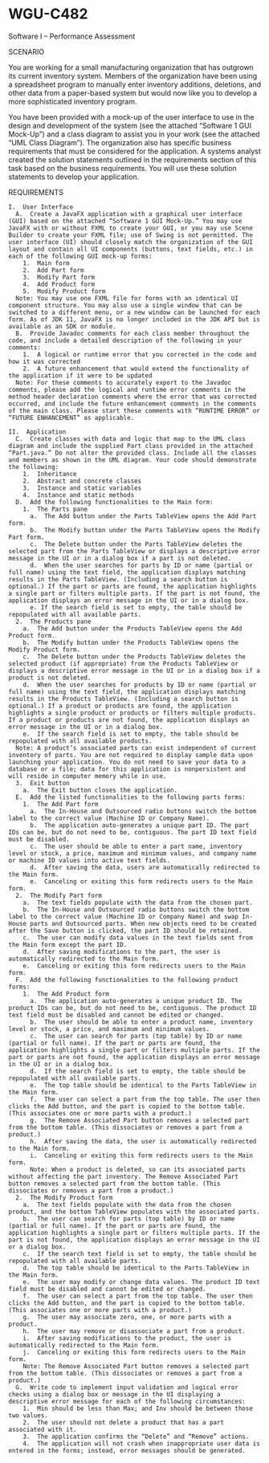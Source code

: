 # WGU-C482
Software I – Performance Assessment


SCENARIO

You are working for a small manufacturing organization that has outgrown its current inventory system. Members of the organization have been using a spreadsheet program to manually enter inventory additions, deletions, and other data from a paper-based system but would now like you to develop a more sophisticated inventory program.

You have been provided with a mock-up of the user interface to use in the design and development of the system (see the attached “Software 1 GUI Mock-Up”) and a class diagram to assist you in your work (see the attached “UML Class Diagram”). The organization also has specific business requirements that must be considered for the application. A systems analyst created the solution statements outlined in the requirements section of this task based on the business requirements. You will use these solution statements to develop your application.

REQUIREMENTS

    I.  User Interface
      A.  Create a JavaFX application with a graphical user interface (GUI) based on the attached “Software 1 GUI Mock-Up.” You may use JavaFX with or without FXML to create your GUI, or you may use Scene Builder to create your FXML file; use of Swing is not permitted. The user interface (UI) should closely match the organization of the GUI layout and contain all UI components (buttons, text fields, etc.) in each of the following GUI mock-up forms:
        1.  Main form
        2.  Add Part form
        3.  Modify Part form
        4.  Add Product form
        5.  Modify Product form
      Note: You may use one FXML file for forms with an identical UI component structure. You may also use a single window that can be switched to a different menu, or a new window can be launched for each form. As of JDK 11, JavaFX is no longer included in the JDK API but is available as an SDK or module.
      B.  Provide Javadoc comments for each class member throughout the code, and include a detailed description of the following in your comments:
        1.  A logical or runtime error that you corrected in the code and how it was corrected
        2.  A future enhancement that would extend the functionality of the application if it were to be updated
      Note: For these comments to accurately export to the Javadoc comments, please add the logical and runtime error comments in the method header declaration comments where the error that was corrected occurred, and include the future enhancement comments in the comments of the main class. Please start these comments with “RUNTIME ERROR” or “FUTURE ENHANCEMENT” as applicable.

    II.  Application
      C.  Create classes with data and logic that map to the UML class diagram and include the supplied Part class provided in the attached “Part.java.” Do not alter the provided class. Include all the classes and members as shown in the UML diagram. Your code should demonstrate the following:
        1.  Inheritance
        2.  Abstract and concrete classes
        3.  Instance and static variables
        4.  Instance and static methods
      D.  Add the following functionalities to the Main form:
        1.  The Parts pane
          a.  The Add button under the Parts TableView opens the Add Part form.
          b.  The Modify button under the Parts TableView opens the Modify Part form.
          c.  The Delete button under the Parts TableView deletes the selected part from the Parts TableView or displays a descriptive error message in the UI or in a dialog box if a part is not deleted.
          d.  When the user searches for parts by ID or name (partial or full name) using the text field, the application displays matching results in the Parts TableView. (Including a search button is optional.) If the part or parts are found, the application highlights a single part or filters multiple parts. If the part is not found, the application displays an error message in the UI or in a dialog box.
          e. If the search field is set to empty, the table should be repopulated with all available parts.
      2.  The Products pane
        a.  The Add button under the Products TableView opens the Add Product form.
        b.  The Modify button under the Products TableView opens the Modify Product form.
        c.  The Delete button under the Products TableView deletes the selected product (if appropriate) from the Products TableView or displays a descriptive error message in the UI or in a dialog box if a product is not deleted.
        d.  When the user searches for products by ID or name (partial or full name) using the text field, the application displays matching results in the Products TableView. (Including a search button is optional.) If a product or products are found, the application highlights a single product or products or filters multiple products. If a product or products are not found, the application displays an error message in the UI or in a dialog box.
        e.  If the search field is set to empty, the table should be repopulated with all available products.
      Note: A product’s associated parts can exist independent of current inventory of parts. You are not required to display sample data upon launching your application. You do not need to save your data to a database or a file; data for this application is nonpersistent and will reside in computer memory while in use.
      3.  Exit button
        a.  The Exit button closes the application.
      E.  Add the listed functionalities to the following parts forms:
        1.  The Add Part form
          a.  The In-House and Outsourced radio buttons switch the bottom label to the correct value (Machine ID or Company Name).
          b.  The application auto-generates a unique part ID. The part IDs can be, but do not need to be, contiguous. The part ID text field must be disabled.
          c.  The user should be able to enter a part name, inventory level or stock, a price, maximum and minimum values, and company name or machine ID values into active text fields.
          d.  After saving the data, users are automatically redirected to the Main form.
          e.  Canceling or exiting this form redirects users to the Main form.
      2.  The Modify Part form
        a.  The text fields populate with the data from the chosen part.
        b.  The In-House and Outsourced radio buttons switch the bottom label to the correct value (Machine ID or Company Name) and swap In-House parts and Outsourced parts. When new objects need to be created after the Save button is clicked, the part ID should be retained.
        c.  The user can modify data values in the text fields sent from the Main form except the part ID.
        d.  After saving modifications to the part, the user is automatically redirected to the Main form.
        e.  Canceling or exiting this form redirects users to the Main form.
      F.  Add the following functionalities to the following product forms:
        1.  The Add Product form
          a.  The application auto-generates a unique product ID. The product IDs can be, but do not need to be, contiguous. The product ID text field must be disabled and cannot be edited or changed.
          b.  The user should be able to enter a product name, inventory level or stock, a price, and maximum and minimum values.
          c.  The user can search for parts (top table) by ID or name (partial or full name). If the part or parts are found, the application highlights a single part or filters multiple parts. If the part or parts are not found, the application displays an error message in the UI or in a dialog box.
          d.  If the search field is set to empty, the table should be repopulated with all available parts.
          e.  The top table should be identical to the Parts TableView in the Main form.
          f.  The user can select a part from the top table. The user then clicks the Add button, and the part is copied to the bottom table. (This associates one or more parts with a product.)
          g.  The Remove Associated Part button removes a selected part from the bottom table. (This dissociates or removes a part from a product.)
          h.  After saving the data, the user is automatically redirected to the Main form.
          i.  Canceling or exiting this form redirects users to the Main form.
          Note: When a product is deleted, so can its associated parts without affecting the part inventory. The Remove Associated Part button removes a selected part from the bottom table. (This dissociates or removes a part from a product.)
      2.  The Modify Product form
        a.  The text fields populate with the data from the chosen product, and the bottom TableView populates with the associated parts.
        b.  The user can search for parts (top table) by ID or name (partial or full name). If the part or parts are found, the application highlights a single part or filters multiple parts. If the part is not found, the application displays an error message in the UI or a dialog box.
        c.  If the search text field is set to empty, the table should be repopulated with all available parts.
        d.  The top table should be identical to the Parts TableView in the Main form.
        e.  The user may modify or change data values. The product ID text field must be disabled and cannot be edited or changed.
        f.  The user can select a part from the top table. The user then clicks the Add button, and the part is copied to the bottom table. (This associates one or more parts with a product.)
        g.  The user may associate zero, one, or more parts with a product.
        h.  The user may remove or disassociate a part from a product.
        i.  After saving modifications to the product, the user is automatically redirected to the Main form.
        j.  Canceling or exiting this form redirects users to the Main form.
        Note: The Remove Associated Part button removes a selected part from the bottom table. (This dissociates or removes a part from a product.)
      G.  Write code to implement input validation and logical error checks using a dialog box or message in the UI displaying a descriptive error message for each of the following circumstances:
        1.  Min should be less than Max; and Inv should be between those two values.
        2.  The user should not delete a product that has a part associated with it.
        3.  The application confirms the “Delete” and “Remove” actions.
        4.  The application will not crash when inappropriate user data is entered in the forms; instead, error messages should be generated.
